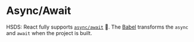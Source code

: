 # Async/Await

HSDS: React fully supports [`async/await`](https://developer.mozilla.org/en-US/docs/Web/JavaScript/Reference/Statements/async_function) 🙌. The [Babel](https://babeljs.io/) transforms the `async` and `await` when the project is built.
